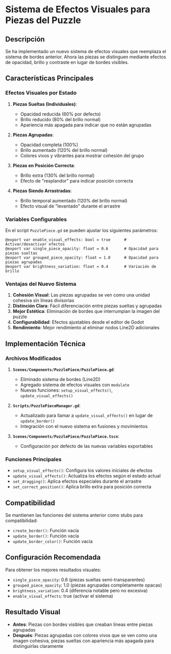 # Sistema de Efectos Visuales para Piezas del Puzzle

## Descripción

Se ha implementado un nuevo sistema de efectos visuales que reemplaza el sistema de bordes anterior. Ahora las piezas se distinguen mediante efectos de opacidad, brillo y contraste en lugar de bordes visibles.

## Características Principales

### Efectos Visuales por Estado

1. **Piezas Sueltas (Individuales)**:
   - Opacidad reducida (60% por defecto)
   - Brillo reducido (80% del brillo normal)
   - Apariencia más apagada para indicar que no están agrupadas

2. **Piezas Agrupadas**:
   - Opacidad completa (100%)
   - Brillo aumentado (120% del brillo normal)
   - Colores vivos y vibrantes para mostrar cohesión del grupo

3. **Piezas en Posición Correcta**:
   - Brillo extra (130% del brillo normal)
   - Efecto de "resplandor" para indicar posición correcta

4. **Piezas Siendo Arrastradas**:
   - Brillo temporal aumentado (120% del brillo normal)
   - Efecto visual de "levantado" durante el arrastre

### Variables Configurables

En el script `PuzzlePiece.gd` se pueden ajustar los siguientes parámetros:

```gdscript
@export var enable_visual_effects: bool = true      # Activar/desactivar efectos
@export var single_piece_opacity: float = 0.6       # Opacidad para piezas sueltas
@export var grouped_piece_opacity: float = 1.0      # Opacidad para piezas agrupadas
@export var brightness_variation: float = 0.4       # Variación de brillo
```

### Ventajas del Nuevo Sistema

1. **Cohesión Visual**: Las piezas agrupadas se ven como una unidad cohesiva sin líneas divisorias
2. **Distinción Clara**: Fácil diferenciación entre piezas sueltas y agrupadas
3. **Mejor Estética**: Eliminación de bordes que interrumpían la imagen del puzzle
4. **Configurabilidad**: Efectos ajustables desde el editor de Godot
5. **Rendimiento**: Mejor rendimiento al eliminar nodos Line2D adicionales

## Implementación Técnica

### Archivos Modificados

1. **`Scenes/Components/PuzzlePiece/PuzzlePiece.gd`**:
   - Eliminado sistema de bordes (Line2D)
   - Agregado sistema de efectos visuales con `modulate`
   - Nuevas funciones: `setup_visual_effects()`, `update_visual_effects()`

2. **`Scripts/PuzzlePieceManager.gd`**:
   - Actualizado para llamar a `update_visual_effects()` en lugar de `update_border()`
   - Integración con el nuevo sistema en fusiones y movimientos

3. **`Scenes/Components/PuzzlePiece/PuzzlePiece.tscn`**:
   - Configuración por defecto de las nuevas variables exportables

### Funciones Principales

- `setup_visual_effects()`: Configura los valores iniciales de efectos
- `update_visual_effects()`: Actualiza los efectos según el estado actual
- `set_dragging()`: Aplica efectos especiales durante el arrastre
- `set_correct_position()`: Aplica brillo extra para posición correcta

## Compatibilidad

Se mantienen las funciones del sistema anterior como stubs para compatibilidad:
- `create_border()`: Función vacía
- `update_border()`: Función vacía  
- `update_border_color()`: Función vacía

## Configuración Recomendada

Para obtener los mejores resultados visuales:

- `single_piece_opacity`: 0.6 (piezas sueltas semi-transparentes)
- `grouped_piece_opacity`: 1.0 (piezas agrupadas completamente opacas)
- `brightness_variation`: 0.4 (diferencia notable pero no excesiva)
- `enable_visual_effects`: true (activar el sistema)

## Resultado Visual

- **Antes**: Piezas con bordes visibles que creaban líneas entre piezas agrupadas
- **Después**: Piezas agrupadas con colores vivos que se ven como una imagen cohesiva, piezas sueltas con apariencia más apagada para distinguirlas claramente 